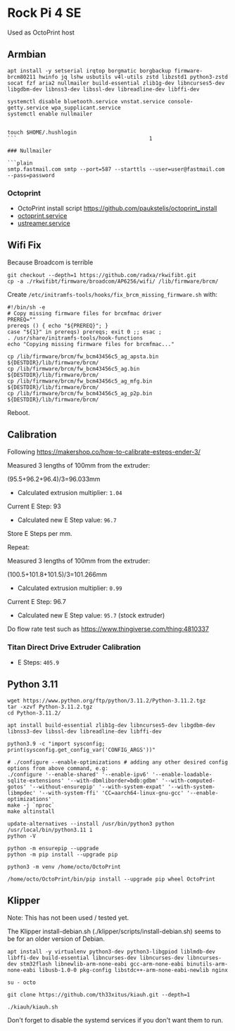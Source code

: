 # Rock Pi 4 SE

Used as OctoPrint host

## Armbian

```shell
apt install -y setserial irqtop borgmatic borgbackup firmware-brcm80211 hwinfo jq lshw usbutils v4l-utils zstd libzstd1 python3-zstd socat fzf aria2 nullmailer build-essential zlib1g-dev libncurses5-dev libgdbm-dev libnss3-dev libssl-dev libreadline-dev libffi-dev

systemctl disable bluetooth.service vnstat.service console-getty.service wpa_supplicant.service
systemctl enable nullmailer


touch $HOME/.hushlogin
```                                          1

### Nullmailer

```plain
smtp.fastmail.com smtp --port=587 --starttls --user=user@fastmail.com --pass=password
```

### Octoprint

- OctoPrint install script <https://github.com/paukstelis/octoprint_install>
- [octoprint.service](octoprint.service)
- [ustreamer.service](ustreamer.service)

## Wifi Fix

Because Broadcom is terrible

```shell
git checkout --depth=1 https://github.com/radxa/rkwifibt.git
cp -a ./rkwifibt/firmware/broadcom/AP6256/wifi/ /lib/firmware/brcm/
```

Create `/etc/initramfs-tools/hooks/fix_brcm_missing_firmware.sh` with:

```shell
#!/bin/sh -e
# Copy missing firmware files for brcmfmac driver
PREREQ=""
prereqs () { echo "${PREREQ}"; }
case "${1}" in prereqs) prereqs; exit 0 ;; esac ;
. /usr/share/initramfs-tools/hook-functions
echo "Copying missing firmware files for brcmfmac..."

cp /lib/firmware/brcm/fw_bcm43456c5_ag_apsta.bin ${DESTDIR}/lib/firmware/brcm/
cp /lib/firmware/brcm/fw_bcm43456c5_ag.bin ${DESTDIR}/lib/firmware/brcm/
cp /lib/firmware/brcm/fw_bcm43456c5_ag_mfg.bin ${DESTDIR}/lib/firmware/brcm/
cp /lib/firmware/brcm/fw_bcm43456c5_ag_p2p.bin ${DESTDIR}/lib/firmware/brcm/
```

Reboot.

## Calibration

Following <https://makershop.co/how-to-calibrate-esteps-ender-3/>

Measured 3 lengths of 100mm from the extruder:

(95.5+96.2+96.4)/3=96.033mm

- Calculated extrusion multiplier: `1.04`

Current E Step: 93

- Calculated new E Step value: `96.7`

Store E Steps per mm.

Repeat:

Measured 3 lengths of 100mm from the extruder:

(100.5+101.8+101.5)/3=101.266mm

- Calculated extrusion multiplier: `0.99`

Current E Step: 96.7

- Calculated new E Step value: `95.7` (stock extruder)

Do flow rate test such as <https://www.thingiverse.com/thing:4810337>

### Titan Direct Drive Extruder Calibration

- E Steps: `405.9`

## Python 3.11

```shell
wget https://www.python.org/ftp/python/3.11.2/Python-3.11.2.tgz
tar -xzvf Python-3.11.2.tgz
cd Python-3.11.2/

apt install build-essential zlib1g-dev libncurses5-dev libgdbm-dev libnss3-dev libssl-dev libreadline-dev libffi-dev

python3.9 -c "import sysconfig; print(sysconfig.get_config_var('CONFIG_ARGS'))"

# ./configure --enable-optimizations # adding any other desired config options from above command, e.g:
./configure '--enable-shared' '--enable-ipv6' '--enable-loadable-sqlite-extensions' '--with-dbmliborder=bdb:gdbm' '--with-computed-gotos' '--without-ensurepip' '--with-system-expat' '--with-system-libmpdec' '--with-system-ffi' 'CC=aarch64-linux-gnu-gcc' '--enable-optimizations'
make -j `nproc`
make altinstall

update-alternatives --install /usr/bin/python3 python /usr/local/bin/python3.11 1
python -V

python -m ensurepip --upgrade
python -m pip install --upgrade pip

python3 -m venv /home/octo/OctoPrint

/home/octo/OctoPrint/bin/pip install --upgrade pip wheel OctoPrint
```

## Klipper

Note: This has not been used / tested yet.

The Klipper install-debian.sh (./klipper/scripts/install-debian.sh) seems to be for an older version of Debian.

```shell
apt install -y virtualenv python3-dev python3-libgpiod liblmdb-dev libffi-dev build-essential libncurses-dev libncurses-dev libncurses-dev stm32flash libnewlib-arm-none-eabi gcc-arm-none-eabi binutils-arm-none-eabi libusb-1.0-0 pkg-config libstdc++-arm-none-eabi-newlib nginx
```

```shell
su - octo

git clone https://github.com/th33xitus/kiauh.git --depth=1

./kiauh/kiauh.sh
```

Don't forget to disable the systemd services if you don't want them to run.
